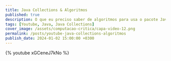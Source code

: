 ```yaml
---
title: Java Collections & Algoritmos
published: true
description: O que eu preciso saber de algoritmos para usa o pacote Java Collections? Como diferenciar LinkedList e ArrayList?
tags: [Youtube, Java, Java Collections]
cover_image: /assets/computacao-critica/capa-video-12.png
permalink: /posts/youtube-java-collections-algoritmos
publish_date: 2024-01-02 15:00:00 +0300
---
```



{% youtube xGCeneJ7kNo %}